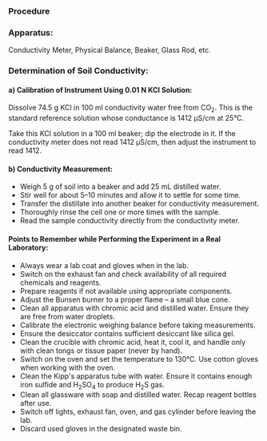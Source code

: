 ### Procedure

### Apparatus:
 

Conductivity Meter, Physical Balance, Beaker, Glass Rod, etc.


<h3>Determination of Soil Conductivity:</h3>

<h4>a) Calibration of Instrument Using 0.01 N KCl Solution:</h4>
<p>
  Dissolve 74.5 g KCl in 100 ml conductivity water free from CO<sub>2</sub>. This is the standard reference solution whose conductance is 1412 µS/cm at 25&deg;C.
</p>
<p>
  Take this KCl solution in a 100 ml beaker; dip the electrode in it. If the conductivity meter does not read 1412 µS/cm, then adjust the instrument to read 1412.
</p>

<h4>b) Conductivity Measurement:</h4>
<ul>
  <li>Weigh 5 g of soil into a beaker and add 25 mL distilled water.</li>
  <li>Stir well for about 5–10 minutes and allow it to settle for some time.</li>
  <li>Transfer the distillate into another beaker for conductivity measurement.</li>
  <li>Thoroughly rinse the cell one or more times with the sample.</li>
  <li>Read the sample conductivity directly from the conductivity meter.</li>
</ul>

<h4>Points to Remember while Performing the Experiment in a Real Laboratory:</h4>
<ul>
  <li>Always wear a lab coat and gloves when in the lab.</li>
  <li>Switch on the exhaust fan and check availability of all required chemicals and reagents.</li>
  <li>Prepare reagents if not available using appropriate components.</li>
  <li>Adjust the Bunsen burner to a proper flame – a small blue cone.</li>
  <li>Clean all apparatus with chromic acid and distilled water. Ensure they are free from water droplets.</li>
  <li>Calibrate the electronic weighing balance before taking measurements.</li>
  <li>Ensure the desiccator contains sufficient desiccant like silica gel.</li>
  <li>Clean the crucible with chromic acid, heat it, cool it, and handle only with clean tongs or tissue paper (never by hand).</li>
  <li>Switch on the oven and set the temperature to 130°C. Use cotton gloves when working with the oven.</li>
  <li>Clean the Kipp's apparatus tube with water. Ensure it contains enough iron sulfide and H<sub>2</sub>SO<sub>4</sub> to produce H<sub>2</sub>S gas.</li>
  <li>Clean all glassware with soap and distilled water. Recap reagent bottles after use.</li>
  <li>Switch off lights, exhaust fan, oven, and gas cylinder before leaving the lab.</li>
  <li>Discard used gloves in the designated waste bin.</li>
</ul>
